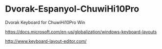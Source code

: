 # Dvorak-Espanyol-ChuwiHi10Pro
Dvorak Keyboard for ChuwiHi10Pro Win


https://docs.microsoft.com/en-us/globalization/windows-keyboard-layouts

http://www.keyboard-layout-editor.com/
